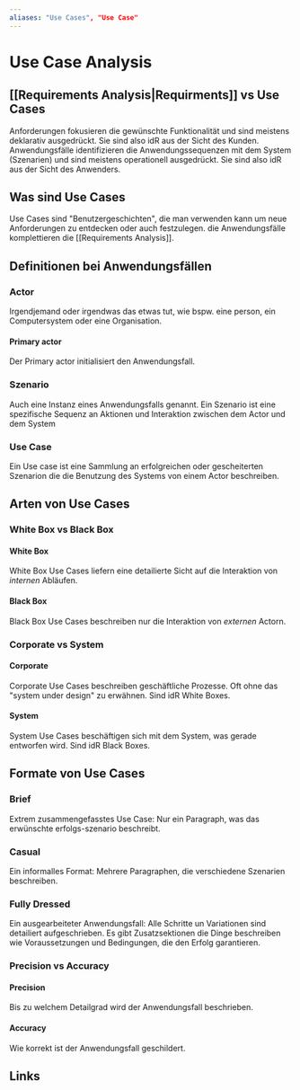 ```yaml
---
aliases: "Use Cases", "Use Case"
---
```

# Use Case Analysis 
## [[Requirements Analysis|Requirments]] vs Use Cases
Anforderungen fokusieren die gewünschte Funktionalität und sind meistens deklarativ ausgedrückt. Sie sind also idR aus der Sicht des Kunden.
Anwendungsfälle identifizieren die Anwendungssequenzen mit dem System (Szenarien) und sind meistens operationell ausgedrückt. Sie sind also idR aus der Sicht des Anwenders.
## Was sind Use Cases
Use Cases sind "Benutzergeschichten", die man verwenden kann um neue Anforderungen zu entdecken oder auch festzulegen. die Anwendungsfälle komplettieren die [[Requirements Analysis]].

## Definitionen bei Anwendungsfällen
### Actor
Irgendjemand oder irgendwas das etwas tut, wie bspw. eine person, ein Computersystem oder eine Organisation.
#### Primary actor
Der Primary actor initialisiert den Anwendungsfall.
### Szenario
Auch eine Instanz eines Anwendungsfalls genannt. Ein Szenario ist eine spezifische Sequenz an Aktionen und Interaktion zwischen dem Actor und dem System
### Use Case
Ein Use case ist eine Sammlung an erfolgreichen oder gescheiterten Szenarion die die Benutzung des Systems von einem Actor beschreiben.

## Arten von Use Cases
### White Box vs Black Box
#### White Box
White Box Use Cases liefern eine detailierte Sicht auf die Interaktion von *internen* Abläufen.
#### Black Box
Black Box Use Cases beschreiben nur die Interaktion von *externen* Actorn.
### Corporate vs System
#### Corporate
Corporate Use Cases beschreiben geschäftliche Prozesse. Oft ohne das "system under design" zu erwähnen. Sind idR White Boxes.
#### System
System Use Cases beschäftigen sich mit dem System, was gerade entworfen wird. Sind idR Black Boxes.

## Formate von Use Cases
### Brief
Extrem zusammengefasstes Use Case: Nur ein Paragraph, was das erwünschte erfolgs-szenario beschreibt.
### Casual
Ein informalles Format: Mehrere Paragraphen, die verschiedene Szenarien beschreiben.
### Fully Dressed
Ein ausgearbeiteter Anwendungsfall: Alle Schritte un Variationen sind detailiert aufgeschrieben. Es gibt Zusatzsektionen die Dinge beschreiben wie Voraussetzungen und Bedingungen, die den Erfolg garantieren.
### Precision vs Accuracy
#### Precision
Bis zu welchem Detailgrad wird der Anwendungsfall beschrieben.
#### Accuracy
Wie korrekt ist der Anwendungsfall geschildert.
## Links